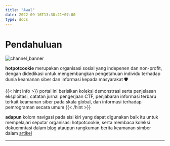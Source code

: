 ```yaml
---
title: "Awal"
date: 2022-09-16T13:38:21+07:00
type: docs
---
```


<h1>Pendahuluan</h1>

![channel_banner](https://user-images.githubusercontent.com/70483046/137577746-f6de7ecd-323f-437b-b1be-73b0b8398ed0.png)

**hotpotcookie** merupakan organisasi sosial yang indepenen dan non-profit, dengan didedikasi untuk mengembangkan pengetahuan individu terhadap dunia keamanan siber dan informasi kepada masyarakat 🛡

{{< hint info >}}
portal ini berisikan koleksi demonstrasi serta penjelasan eksploitasi, catatan jurnal pengerjaan CTF, penjabaran informasi terbaru terkait keamanan siber pada skala global, dan informasi terhadap pemrograman secara umum
{{< /hint >}}

**adapun** kolom navigasi pada sisi kiri yang dapat digunakan baik itu untuk mempelajari seputar organisasi hotpotcookie, serta membaca koleksi dokuemntasi dalam [blog](posts/blogs) ataupun rangkuman berita keamanan simber dalam [artikel](posts/articles)

---